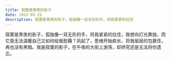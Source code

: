 ```yaml
---
title: 寂寞是黑夜的影子
date: 2012-05-25
description: 寂寞是黑夜的影子，孤独像一双无形的手，将我紧紧的拉住
---
```


寂寞是黑夜的影子，孤独像一双无形的手，将我紧紧的拉住，我想向灯光靠拢，而它竟无法温暖自己又如何给我慰藉？风起了，思绪开始疯长，将我层层的包裹住，再也没有黑暗。我是寂寞的影子，在午夜的大街上游荡，却终究还是无法将你遗忘。